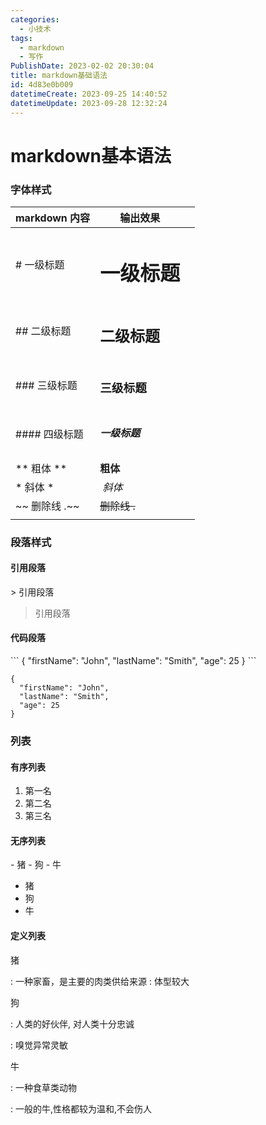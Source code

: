 ```yaml
---
categories:
  - 小技术
tags:
  - markdown
  - 写作
PublishDate: 2023-02-02 20:30:04
title: markdown基础语法
id: 4d83e0b009
datetimeCreate: 2023-09-25 14:40:52
datetimeUpdate: 2023-09-28 12:32:24
---
```


# markdown基本语法

### 字体样式

| markdown 内容 | 输出效果                |      |
| ------------- | ----------------------- | ---- |
| # 一级标题    | <h1>一级标题</h1>       |      |
| ## 二级标题   | <h2>二级标题</h2>       |      |
| ### 三级标题  | <h3>三级标题</h3>       |      |
| #### 四级标题 | <h5>一级标题</h4>       |      |
| ** 粗体 **    | <strong> 粗体 </strong> |      |
| * 斜体 *      | <em> 斜体 </em>         |      |
| ~~ 删除线 .~~ | ~~删除线 .~~            |      |
|               |                         |      |

### 段落样式

#### 引用段落

\> 引用段落

> 引用段落

#### 代码段落

\```
{
"firstName": "John",
"lastName": "Smith",
"age": 25
}
\```

```
{
  "firstName": "John",
  "lastName": "Smith",
  "age": 25
}
```

### 列表

#### 有序列表

1. 第一名
2. 第二名
3. 第三名

#### 无序列表

\- 猪
\- 狗
\- 牛

- 猪
- 狗
- 牛

#### 定义列表

猪

\: 一种家畜，是主要的肉类供给来源
\: 体型较大

狗

\: 人类的好伙伴, 对人类十分忠诚

\: 嗅觉异常灵敏

牛

\: 一种食草类动物

: 一般的牛,性格都较为温和,不会伤人 